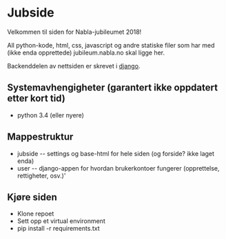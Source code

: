 # Jubside #

Velkommen til siden for Nabla-jubileumet 2018!

All python-kode, html, css, javascript og andre statiske filer som har med (ikke enda opprettede) jubileum.nabla.no skal ligge her.

Backenddelen av nettsiden er skrevet i [django](http://djangoproject.org).

## Systemavhengigheter (garantert ikke oppdatert etter kort tid)

* python 3.4 (eller nyere)

## Mappestruktur ##
- jubside -- settings og base-html for hele siden (og forside? ikke laget enda)
- user -- django-appen for hvordan brukerkontoer fungerer (opprettelse, rettigheter, osv.)'

## Kjøre siden ##
* Klone repoet
* Sett opp et virtual environment
* pip install -r requirements.txt